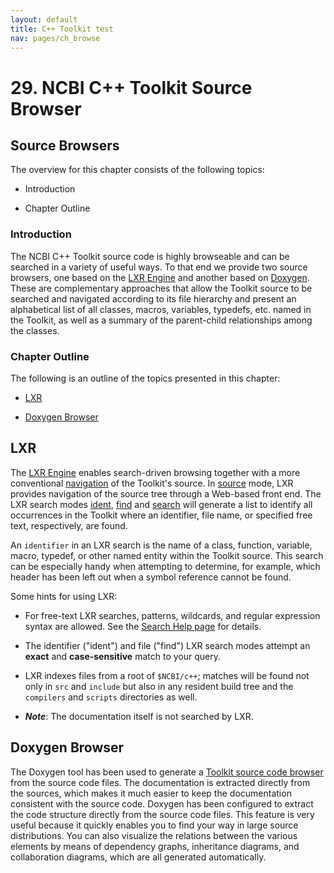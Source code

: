 ```yaml
---
layout: default
title: C++ Toolkit test
nav: pages/ch_browse
---
```



29\. NCBI C++ Toolkit Source Browser
==================================================

Source Browsers
---------------

The overview for this chapter consists of the following topics:

-   Introduction

-   Chapter Outline

### Introduction

The NCBI C++ Toolkit source code is highly browseable and can be searched in a variety of useful ways. To that end we provide two source browsers, one based on the [LXR Engine](#ch_browse.lxr) and another based on [Doxygen](#ch_browse.doxygen). These are complementary approaches that allow the Toolkit source to be searched and navigated according to its file hierarchy and present an alphabetical list of all classes, macros, variables, typedefs, etc. named in the Toolkit, as well as a summary of the parent-child relationships among the classes.

### Chapter Outline

The following is an outline of the topics presented in this chapter:

-   [LXR](#ch_browse.lxr)

-   [Doxygen Browser](#ch_browse.doxygen)

<a name="ch_browse.lxr"></a>

LXR
---

The [LXR Engine](https://www.ncbi.nlm.nih.gov/IEB/ToolBox/CPP_DOC/lxr/blurb.html) enables search-driven browsing together with a more conventional [navigation](https://www.ncbi.nlm.nih.gov/IEB/ToolBox/CPP_DOC/lxr/source) of the Toolkit's source. In [source](https://www.ncbi.nlm.nih.gov/IEB/ToolBox/CPP_DOC/lxr/source) mode, LXR provides navigation of the source tree through a Web-based front end. The LXR search modes [ident](https://www.ncbi.nlm.nih.gov/IEB/ToolBox/CPP_DOC/lxr/ident), [find](https://www.ncbi.nlm.nih.gov/IEB/ToolBox/CPP_DOC/lxr/find) and [search](https://www.ncbi.nlm.nih.gov/IEB/ToolBox/CPP_DOC/lxr/search) will generate a list to identify all occurrences in the Toolkit where an identifier, file name, or specified free text, respectively, are found.

An `identifier` in an LXR search is the name of a class, function, variable, macro, typedef, or other named entity within the Toolkit source. This search can be especially handy when attempting to determine, for example, which header has been left out when a symbol reference cannot be found.

Some hints for using LXR:

-   For free-text LXR searches, patterns, wildcards, and regular expression syntax are allowed. See the [Search Help page](http://tidy.sourceforge.net/lxr_search_help.html) for details.

-   The identifier ("ident") and file ("find") LXR search modes attempt an **exact** and **case-sensitive** match to your query.

-   LXR indexes files from a root of `$NCBI/c++`; matches will be found not only in `src` and `include` but also in any resident build tree and the `compilers` and `scripts` directories as well.

-   ***Note***: The documentation itself is not searched by LXR.

<a name="ch_browse.doxygen"></a>

Doxygen Browser
---------------

The Doxygen tool has been used to generate a [Toolkit source code browser](https://www.ncbi.nlm.nih.gov/IEB/ToolBox/CPP_DOC/doxyhtml/index.html) from the source code files. The documentation is extracted directly from the sources, which makes it much easier to keep the documentation consistent with the source code. Doxygen has been configured to extract the code structure directly from the source code files. This feature is very useful because it quickly enables you to find your way in large source distributions. You can also visualize the relations between the various elements by means of dependency graphs, inheritance diagrams, and collaboration diagrams, which are all generated automatically.


